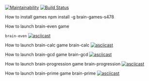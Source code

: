 [![Maintainability](https://api.codeclimate.com/v1/badges/8e1ad56a73ba208268d7/maintainability)](https://codeclimate.com/github/tonytoponi/project-lvl1-s478/maintainability) [![Build Status](https://travis-ci.org/tonytoponi/project-lvl1-s478.svg?branch=master)](https://travis-ci.org/tonytoponi/project-lvl1-s478)

How to install games
npm install -g brain-games-s478

How to launch brain-even game

`brain-even`
[![asciicast](https://asciinema.org/a/oPJrycE0BWd3viUJYbBVjhCd0.svg)](https://asciinema.org/a/oPJrycE0BWd3viUJYbBVjhCd0)

How to launch brain-calc game
brain-calc
[![asciicast](https://asciinema.org/a/JSFxLJnfZtIV3hH45XHgmOSe4.svg)](https://asciinema.org/a/JSFxLJnfZtIV3hH45XHgmOSe4)

How to launch brain-gcd game
brain-gcd
[![asciicast](https://asciinema.org/a/60c7lGUIqJWwM2zRZ9SCkRVNc.svg)](https://asciinema.org/a/60c7lGUIqJWwM2zRZ9SCkRVNc)

How to launch brain-progression game
brain-progression
[![asciicast](https://asciinema.org/a/I2WnonjnZ6cast2VrUYAHeeOx.svg)](https://asciinema.org/a/I2WnonjnZ6cast2VrUYAHeeOx)

How to launch brain-prime game
brain-prime
[![asciicast](https://asciinema.org/a/4QJloPVJbxpG7lEMgXHwlCE7r.svg)](https://asciinema.org/a/4QJloPVJbxpG7lEMgXHwlCE7r)
